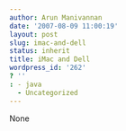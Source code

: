 ```yaml
---
author: Arun Manivannan
date: '2007-08-09 11:00:19'
layout: post
slug: imac-and-dell
status: inherit
title: iMac and Dell
wordpress_id: '262'
? ''
: - java
  - Uncategorized
---
```


None

